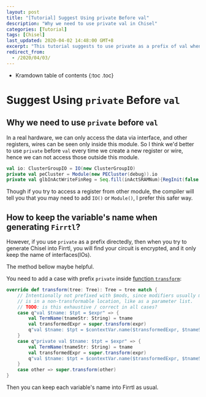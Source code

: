 ```yaml
---
layout: post
title: "[Tutorial] Suggest Using private Before val"
description: "Why we need to use private val in Chisel"
categories: [Tutorial]
tags: [Chisel]
last_updated: 2020-04-02 14:48:00 GMT+8
excerpt: "This tutorial suggests to use private as a prefix of val when create a wire or register and mentions one possible problem when using private."
redirect_from:
  - /2020/04/03/
---
```


* Kramdown table of contents
{:toc .toc}
# Suggest Using `private` Before `val`

## Why we need to use `private` before `val`

In a real hardware, we can only access the data via interface, and other registers, wires can be seen only inside this module. So I think we'd better to use `private` before `val` every time we create a new register or wire, hence we can not access those outside this module.

``` scala
val io: ClusterGroupIO = IO(new ClusterGroupIO)
private val peCluster = Module(new PECluster(debug)).io
private val glbInActWriteFinReg = Seq.fill(inActSRAMNum){RegInit(false.B)}
```

Though if you try to access a register from other module, the compiler will tell you that you may need to add `IO()` or `Module()`, I prefer this safer way.

## How to keep the variable's name when generating `Firrtl`?

However, if you use `private` as a prefix directedly, then when you try to generate Chisel into Firrtl, you will find your circuit is encrypted, and it only keep the name of interfaces(IOs).

The method bellow maybe helpful.

You need to add a case with prefix `private` inside [function `transform`](https://github.com/freechipsproject/chisel3/blob/fbf5e6f1a0e8bf535d465b748ad554575fe62156/macros/src/main/scala/chisel3/internal/naming/NamingAnnotations.scala#L63):

```scala
override def transform(tree: Tree): Tree = tree match {
    // Intentionally not prefixed with $mods, since modifiers usually mean the val definition
    // is in a non-transformable location, like as a parameter list.
    // TODO: is this exhaustive / correct in all cases?
    case q"val $tname: $tpt = $expr" => {
        val TermName(tnameStr: String) = tname
        val transformedExpr = super.transform(expr)
        q"val $tname: $tpt = $contextVar.name($transformedExpr, $tnameStr)"
    }
    case q"private val $tname: $tpt = $expr" => {
        val TermName(tnameStr: String) = tname
        val transformedExpr = super.transform(expr)
        q"val $tname: $tpt = $contextVar.name($transformedExpr, $tnameStr)"
    }
    case other => super.transform(other)
}
```

Then you can keep each variable's name into Firrtl as usual.